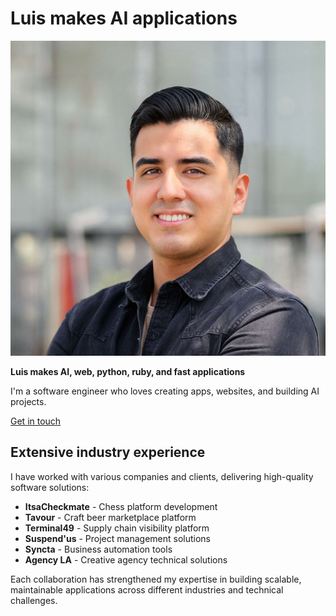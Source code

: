 # Luis makes AI applications

![Luis Sanchez portrait](/img/portrait_small.jpeg)

**Luis makes AI, web, python, ruby, and fast applications**

I'm a software engineer who loves creating apps, websites, and building AI projects.

[Get in touch](#contact)

## Extensive industry experience

I have worked with various companies and clients, delivering high-quality software solutions:

- **ItsaCheckmate** - Chess platform development
- **Tavour** - Craft beer marketplace platform
- **Terminal49** - Supply chain visibility platform  
- **Suspend'us** - Project management solutions
- **Syncta** - Business automation tools
- **Agency LA** - Creative agency technical solutions

Each collaboration has strengthened my expertise in building scalable, maintainable applications across different industries and technical challenges.